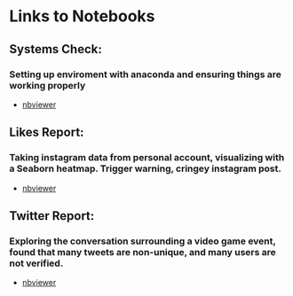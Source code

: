 # Links to Notebooks

## Systems Check:
### Setting up enviroment with anaconda and ensuring things are working properly
- [nbviewer](https://nbviewer.org/github/jasonbconley/EMAT_Data/blob/cb3bb99f8bd16e02648386e2d6551362351d872f/Conley_SystemsCheck.ipynb)

## Likes Report:
### Taking instagram data from personal account, visualizing with a Seaborn heatmap. Trigger warning, cringey instagram post.
- [nbviewer](https://nbviewer.org/github/jasonbconley/EMAT_Data/blob/cc7634968c36f92992a101348d2082edb8947457/Conley_Likes_Report.ipynb)

## Twitter Report:
### Exploring the conversation surrounding a video game event, found that many tweets are non-unique, and many users are not verified.
- [nbviewer](https://nbviewer.org/github/jasonbconley/Jupyter-Notebooks/blob/fc71104beaf7edce3ed266ea2ce457b171625bab/Conley%20Twitter%20Report.ipynb)

